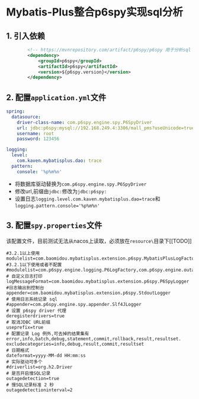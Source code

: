 # Mybatis-Plus整合p6spy实现sql分析

## 1. 引入依赖

```xml
        <!-- https://mvnrepository.com/artifact/p6spy/p6spy 用于分析sql -->
        <dependency>
            <groupId>p6spy</groupId>
            <artifactId>p6spy</artifactId>
            <version>${p6spy.version}</version>
        </dependency>
```

## 2. 配置``application.yml``文件

```yaml
spring:
  datasource:
    driver-class-name: com.p6spy.engine.spy.P6SpyDriver
    url: jdbc:p6spy:mysql://192.168.249.4:3306/mall_pms?useUnicode=true&characterEncoding=UTF-8&serverTimezone=Asia/Shanghai
    username: root
    password: 123456

logging:
  level:
    com.kaven.mybatisplus.dao: trace
  pattern:
    console: '%p%m%n'
```

- 将数据库驱动替换为``com.p6spy.engine.spy.P6SpyDriver``
- 修改url,前缀由``jdbc:``修改为``jdbc:p6spy:``
- 设置日志``logging.level.com.kaven.mybatisplus.dao=trace``和``logging.pattern.console='%p%m%n'``

## 3. 配置``spy.properties``文件
该配置文件，目前测试无法从nacos上读取，必须放在``resource\``目录下[[TODO]] 

```properties
#3.2.1以上使用
modulelist=com.baomidou.mybatisplus.extension.p6spy.MybatisPlusLogFactory,com.p6spy.engine.outage.P6OutageFactory
#3.2.1以下使用或者不配置
#modulelist=com.p6spy.engine.logging.P6LogFactory,com.p6spy.engine.outage.P6OutageFactory
# 自定义日志打印
logMessageFormat=com.baomidou.mybatisplus.extension.p6spy.P6SpyLogger
#日志输出到控制台
appender=com.baomidou.mybatisplus.extension.p6spy.StdoutLogger
# 使用日志系统记录 sql
#appender=com.p6spy.engine.spy.appender.Slf4JLogger
# 设置 p6spy driver 代理
deregisterdrivers=true
# 取消JDBC URL前缀
useprefix=true
# 配置记录 Log 例外,可去掉的结果集有error,info,batch,debug,statement,commit,rollback,result,resultset.
excludecategories=info,debug,result,commit,resultset
# 日期格式
dateformat=yyyy-MM-dd HH:mm:ss
# 实际驱动可多个
#driverlist=org.h2.Driver
# 是否开启慢SQL记录
outagedetection=true
# 慢SQL记录标准 2 秒
outagedetectioninterval=2
```

